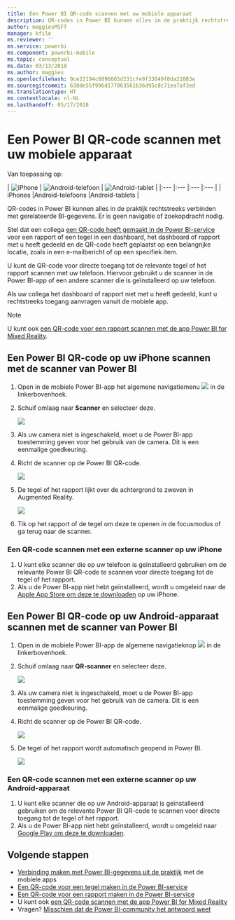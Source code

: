 ```yaml
---
title: Een Power BI QR-code scannen met uw mobiele apparaat
description: QR-codes in Power BI kunnen alles in de praktijk rechtstreeks verbinden met gerelateerde BI-gegevens in de mobiele Power BI-app voor iPhones en Android-apparaten.
author: maggiesMSFT
manager: kfile
ms.reviewer: ''
ms.service: powerbi
ms.component: powerbi-mobile
ms.topic: conceptual
ms.date: 03/13/2018
ms.author: maggies
ms.openlocfilehash: 9ce22194c6896865d231cfe9f33049f8da21083e
ms.sourcegitcommit: 638de55f996d177063561b36d95c8c71ea7af3ed
ms.translationtype: HT
ms.contentlocale: nl-NL
ms.lasthandoff: 05/17/2018
---
```

# <a name="scan-a-power-bi-qr-code-from-your-mobile-device"></a>Een Power BI QR-code scannen met uw mobiele apparaat
Van toepassing op:

| ![iPhone](media/mobile-apps-qr-code/ios-logo-40-px.png) | ![Android-telefoon](media/mobile-apps-qr-code/android-logo-40-px.png) | ![Android-tablet](media/mobile-apps-qr-code/android-logo-40-px.png) |
|:--- |:--- |:--- |:--- |
| iPhones |Android-telefoons |Android-tablets |

QR-codes in Power BI kunnen alles in de praktijk rechtstreeks verbinden met gerelateerde BI-gegevens. Er is geen navigatie of zoekopdracht nodig.

Stel dat een collega [een QR-code heeft gemaakt in de Power BI-service](service-create-qr-code-for-tile.md) voor een rapport of een tegel in een dashboard, het dashboard of rapport met u heeft gedeeld en de QR-code heeft geplaatst op een belangrijke locatie, zoals in een e-mailbericht of op een specifiek item. 

U kunt de QR-code voor directe toegang tot de relevante tegel of het rapport scannen met uw telefoon. Hiervoor gebruikt u de scanner in de Power BI-app of een andere scanner die is geïnstalleerd op uw telefoon. 

Als uw collega het dashboard of rapport niet met u heeft gedeeld, kunt u rechtstreeks toegang aanvragen vanuit de mobiele app. 

> [!NOTE]
> U kunt ook [een QR-code voor een rapport scannen met de app Power BI for Mixed Reality](mobile-mixed-reality-app.md#scan-a-report-qr-code-in-holographic-view).

## <a name="scan-a-power-bi-qr-code-on-your-iphone-with-the-power-bi-scanner"></a>Een Power BI QR-code op uw iPhone scannen met de scanner van Power BI
1. Open in de mobiele Power BI-app het algemene navigatiemenu ![](media/mobile-apps-qr-code/power-bi-iphone-global-nav-button.png) in de linkerbovenhoek. 
2. Schuif omlaag naar **Scanner** en selecteer deze. 
   
    ![](media/mobile-apps-qr-code/power-bi-iphone-scanner-menu.png)
3. Als uw camera niet is ingeschakeld, moet u de Power BI-app toestemming geven voor het gebruik van de camera. Dit is een eenmalige goedkeuring. 
4. Richt de scanner op de Power BI QR-code. 
   
    ![](media/mobile-apps-qr-code/power-bi-align-qr-code.png)
5. De tegel of het rapport lijkt over de achtergrond te zweven in Augmented Reality.
   
    ![](media/mobile-apps-qr-code/power-bi-ios-qr-ar-scanner.png)
6. Tik op het rapport of de tegel om deze te openen in de focusmodus of ga terug naar de scanner.

### <a name="scan-a-qr-code-from-an-external-scanner-on-your-iphone"></a>Een QR-code scannen met een externe scanner op uw iPhone
1. U kunt elke scanner die op uw telefoon is geïnstalleerd gebruiken om de relevante Power BI QR-code te scannen voor directe toegang tot de tegel of het rapport. 
2. Als u de Power BI-app niet hebt geïnstalleerd, wordt u omgeleid naar de [Apple App Store om deze te downloaden](http://go.microsoft.com/fwlink/?LinkId=522062) op uw iPhone.

## <a name="scan-a-power-bi-qr-code-on-your-android-device-with-the-power-bi-scanner"></a>Een Power BI QR-code op uw Android-apparaat scannen met de scanner van Power BI
1. Open in de mobiele Power BI-app de algemene navigatieknop ![](media/mobile-apps-qr-code/power-bi-android-global-nav-icon.png) in de linkerbovenhoek. 
2. Schuif omlaag naar **QR-scanner** en selecteer deze.
   
    ![](media/mobile-apps-qr-code/power-bi-android-scanner-menu.png)
3. Als uw camera niet is ingeschakeld, moet u de Power BI-app toestemming geven voor het gebruik van de camera. Dit is een eenmalige goedkeuring. 
4. Richt de scanner op de Power BI QR-code. 
   
    ![](media/mobile-apps-qr-code/pbi_iph_qrscan.png)
5. De tegel of het rapport wordt automatisch geopend in Power BI.
   
    ![](media/mobile-apps-qr-code/power-bi-android-tile.png)

### <a name="scan-a-qr-code-from-an-external-scanner-on-your-android-device"></a>Een QR-code scannen met een externe scanner op uw Android-apparaat
1. U kunt elke scanner die op uw Android-apparaat is geïnstalleerd gebruiken om de relevante Power BI QR-code te scannen voor directe toegang tot de tegel of het rapport. 
2. Als u de Power BI-app niet hebt geïnstalleerd, wordt u omgeleid naar [Google Play om deze te downloaden](http://go.microsoft.com/fwlink/?LinkID=544867). 

## <a name="next-steps"></a>Volgende stappen
* [Verbinding maken met Power BI-gegevens uit de praktijk](mobile-apps-data-in-real-world-context.md) met de mobiele apps
* [Een QR-code voor een tegel maken in de Power BI-service](service-create-qr-code-for-tile.md)
* [Een QR-code voor een rapport maken in de Power BI-service](service-create-qr-code-for-report.md)
* U kunt ook [een QR-code scannen met de app Power BI for Mixed Reality](mobile-mixed-reality-app.md)
* Vragen? [Misschien dat de Power BI-community het antwoord weet](http://community.powerbi.com/)


